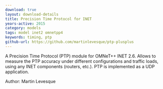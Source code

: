 ```yaml
---
download: true
layout: download-details
title: Precision Time Protocol for INET
years-active: 2015
category: models
tags: model inet2 omnetpp4
keywords: timing, ptp
github-url: https://github.com/martinlevesque/ptp-plusplus
---
```


A Precision Time Protocol (PTP) module for OMNeT++ INET 2.6. Allows to measure
the PTP accuracy under different configurations and traffic loads, using any
INET components (routers, etc.). PTP is implemented as a UDP application.

Author: Martin Levesque
